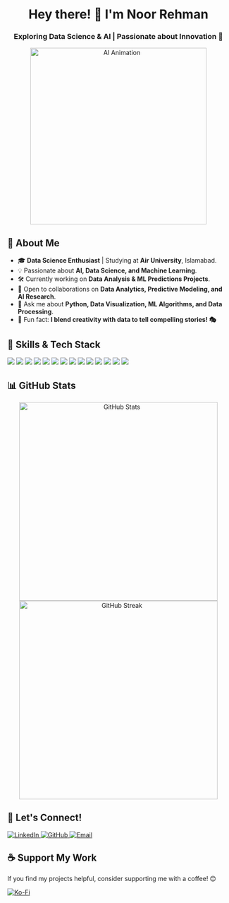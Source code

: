 <h1 align="center">Hey there! 👋 I'm Noor Rehman</h1>
<h3 align="center">Exploring Data Science & AI | Passionate about Innovation 🚀</h3>

<p align="center">
  <img src="https://media.giphy.com/media/f3iwJFOVOwuy7K6FFw/giphy.gif" width="400" alt="AI Animation">
</p>

## 🌟 About Me
- 🎓 **Data Science Enthusiast** | Studying at **Air University**, Islamabad.
- 💡 Passionate about **AI, Data Science, and Machine Learning**.
- 🛠️ Currently working on **Data Analysis & ML Predictions Projects**.
- 🤝 Open to collaborations on **Data Analytics, Predictive Modeling, and AI Research**.
- 💬 Ask me about **Python, Data Visualization, ML Algorithms, and Data Processing**.
- 🎨 Fun fact: **I blend creativity with data to tell compelling stories! 🎭**

## 🚀 Skills & Tech Stack
<p align="left">
  <img src="https://img.shields.io/badge/C++-00599C?style=for-the-badge&logo=cplusplus&logoColor=white"/>
  <img src="https://img.shields.io/badge/Python-3776AB?style=for-the-badge&logo=python&logoColor=white"/>
  <img src="https://img.shields.io/badge/Data_Analysis-2D77FF?style=for-the-badge&logo=python&logoColor=white"/>
  <img src="https://img.shields.io/badge/Data%20Visualization-009688?style=for-the-badge&logo=tableau&logoColor=white"/>
  <img src="https://img.shields.io/badge/Pandas-150458?style=for-the-badge&logo=pandas&logoColor=white"/>
  <img src="https://img.shields.io/badge/NumPy-013243?style=for-the-badge&logo=numpy&logoColor=white"/>
  <img src="https://img.shields.io/badge/Seaborn-9E6F77?style=for-the-badge&logo=seaborn&logoColor=white"/>
  <img src="https://img.shields.io/badge/Plotly_Express-3F4E4D?style=for-the-badge&logo=plotly&logoColor=white"/>
  <img src="https://img.shields.io/badge/Matplotlib-11557C?style=for-the-badge&logo=matplotlib&logoColor=white"/>
  <img src="https://img.shields.io/badge/Machine%20Learning-FF6F00?style=for-the-badge&logo=scikit-learn&logoColor=white"/>
  <img src="https://img.shields.io/badge/SQL-4479A1?style=for-the-badge&logo=mysql&logoColor=white"/>
  <img src="https://img.shields.io/badge/TensorFlow-FF6F00?style=for-the-badge&logo=tensorflow&logoColor=white"/>
  <img src="https://img.shields.io/badge/Scikit_Learn-F7931E?style=for-the-badge&logo=scikit-learn&logoColor=white"/>
  <img src="https://img.shields.io/badge/Git-F05032?style=for-the-badge&logo=git&logoColor=white"/>
</p>

## 📊 GitHub Stats
<p align="center">
  <img src="https://github-readme-stats.vercel.app/api?username=noor-rehman&show_icons=true&theme=radical" alt="GitHub Stats" width="450"/>
  <img src="https://github-readme-streak-stats.herokuapp.com/?user=noor-rehman&theme=radical" alt="GitHub Streak" width="450"/>
</p>

## 📢 Let's Connect!
<p>
  <a href="https://linkedin.com/in/noor-rehman14" target="_blank">
    <img src="https://img.shields.io/badge/LinkedIn-0077B5?style=for-the-badge&logo=linkedin&logoColor=white" alt="LinkedIn">
  </a>
  <a href="https://github.com/noor-rehman" target="_blank">
    <img src="https://img.shields.io/badge/GitHub-181717?style=for-the-badge&logo=github&logoColor=white" alt="GitHub">
  </a>
  <a href="mailto:hello.noorrehman@gmail.com" target="_blank">
    <img src="https://img.shields.io/badge/Email-D14836?style=for-the-badge&logo=gmail&logoColor=white" alt="Email">
  </a>
</p>

## ☕ Support My Work
If you find my projects helpful, consider supporting me with a coffee! 😊
<p>
  <a href="https://ko-fi.com/noorrehman" target="_blank">
    <img src="https://img.shields.io/badge/Buy%20Me%20A%20Coffee-FFDD00?style=for-the-badge&logo=ko-fi&logoColor=black" alt="Ko-Fi">
  </a>
</p>
